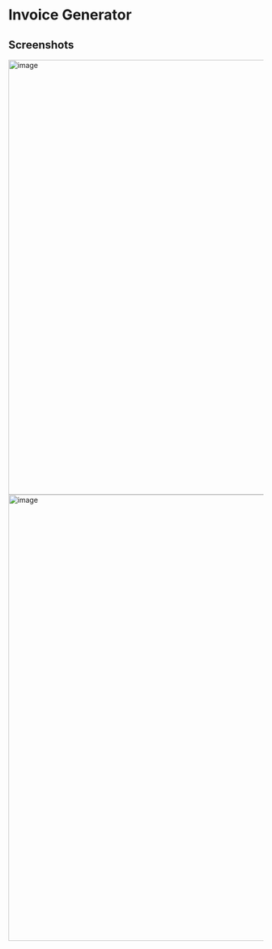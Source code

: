 # Invoice Generator



## Screenshots

<img width="1897" height="859" alt="image" src="https://github.com/user-attachments/assets/737a58e9-5fc8-44bd-a45e-3cf6f7b0b088" />
<img width="1900" height="882" alt="image" src="https://github.com/user-attachments/assets/81cc9469-19af-427e-854c-01be969476a0" />
